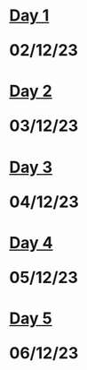 # [Day 1](https://github.com/RapidCoders/Coding-Practice/tree/main/DAY_1) <p>02/12/23<p>
# [Day 2](https://github.com/RapidCoders/Coding-Practice/tree/main/DAY_2) <p>03/12/23<p>
# [Day 3](https://github.com/RapidCoders/Coding-Practice/tree/main/DAY_3) <p>04/12/23<p>
# [Day 4](https://github.com/RapidCoders/Coding-Practice/tree/main/DAY_4) <p>05/12/23<p>
# [Day 5](https://github.com/RapidCoders/Coding-Practice/tree/main/DAY_5) <p>06/12/23<p>
